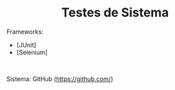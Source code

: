 <div align="center">
  <h1 text-align="center">Testes de Sistema</h1>
</div>

Frameworks: 
- [JUnit] 
- [Selenium] 

<br>

Sistema: GitHub (https://github.com/)
